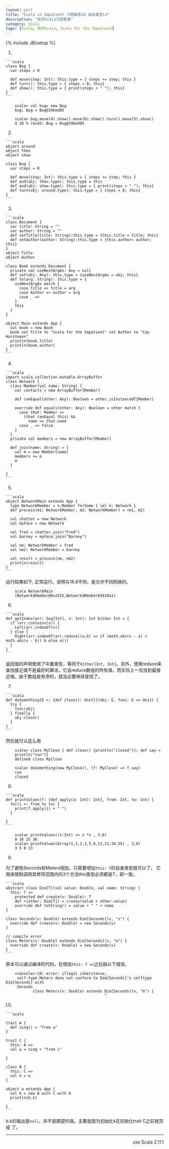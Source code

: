 ```yaml
---
layout: post
title: "Scala in Impatient 习题解答18 高级类型L2"
description: "快学Scala习题答案"
category: Scala
tags: [Scala, 快学Scala, Scala for the Impatient]
---
```

{% include JB/setup %}

1. 

    ```scala
    class Bug {
      var steps = 0

      def move(step: Int): this.type = { steps += step; this }
      def turn(): this.type = { steps = 0; this}
      def show(): this.type = { print(steps + " "); this}
    }
    ```

        scala> val bug= new Bug
        bug: Bug = Bug@196ed85

        scala> bug.move(4).show().move(6).show().turn().move(5).show()
        4 10 5 res45: Bug = Bug@196ed85

2. 

    ```scala
    object around
    object then
    object show

    class Bug {
      var steps = 0

      def move(step: Int): this.type = { steps += step; this }
      def and(obj: then.type): this.type = this
      def and(obj: show.type): this.type = { print(steps + " "); this}
      def turn(obj: around.type): this.type = { steps = 0; this}
    }
    ```

3. 

    ```scala
    class Document {
      var title: String = ""
      var author: String = ""
      def setTitle(title: String):this.type = {this.title = title; this}
      def setAuthor(author: String):this.type = {this.author= author; this}
    }
    object Title
    object Author

    class Book extends Document {
      private var useNextArgAs: Any = null
      def set(obj: Any): this.type = {useNextArgAs = obj; this}
      def to(arg: String): this.type = {
        useNextArgAs match {
          case Title => title = arg
          case Author => author = arg
          case _ =>
        }
        this
      }
    }

    object Main extends App {
      val book = new Book
      book set Title to "Scala for the Impatient" set Author to "Cay Horstmann"
      println(book.title)
      println(book.author)
    }
    ```

4. 

    ```scala
    import scala.collection.mutable.ArrayBuffer
    class Network {
      class Member(val name: String) {
        val contacts = new ArrayBuffer[Member]

        def canEqual(other: Any): Boolean = other.isInstanceOf[Member]

        override def equals(other: Any): Boolean = other match {
          case that: Member =>
            (that canEqual this) &&
              name == that.name
          case _ => false
        }
      }
      private val members = new ArrayBuffer[Member]

      def join(name: String) = {
        val m = new Member(name)
        members += m
        m
      }

    }
    ```

5. 

    ```scala
    object NetworkMain extends App {
      type NetworkMember = n.Member forSome { val n: Network }
      def process(m1: NetworkMember, m2: NetworkMember) = (m1, m2)

      val chatter = new Network
      val myFace = new Network

      val fred = chatter.join("Fred")
      val barney = myFace.join("Barney")

      val nm: NetworkMember = fred
      val nm2: NetworkMember = barney

      val result = process(nm, nm2)
      println(result)
    }
    ```

  运行结果如下, 正常运行。说明与18.8不同，是允许不同网络的。

        scala NetworkMain
        (Network$Member@8ce525,Network$Member@1810a1)
6. 

    ```scala
    def getIndex(arr: Seq[Int], v: Int): Int Either Int = {
      if (arr.contains(v)) {
        Left(arr.indexOf(v))
      } else {
        Right(arr.indexOf(arr.reduce((a,b) => if (math.abs(v - a) > math.abs(v - b)) b else a)))
      }
    }
    ```

  返回值的声明使用了中置类型，等同于`Either[Int, Int]`。另外，使用reduce来查找接近值不是最好的算法，它会reduce数组的所有值，而实际上一旦找到最接近值，由于数组是有序的，就没必要继续查找了。 

7. 

    ```scala
    def doSomething[E <: {def close(): Unit}](obj: E, func: E => Unit) {
      try {
        func(obj)
      } finally {
        obj.close()
      }
    }
    ```

  然后就可以这么用

        scala> class MyClose { def close() {println("closed")}; def say =
        println("run")}
        defined class MyClose

        scala> doSomething(new MyClose(), (f: MyClose) => f.say)
        run
        closed

8. 

    ```scala
    def printValues(f: {def apply(a: Int): Int}, from: Int, to: Int) {
      for(i <- from to to) {
        print(f.apply(i) + " ")
      }

    }
    ```

        scala> printValues((x:Int) => x *x , 3,6)
        9 16 25 36 
        scala> printValues(Array(1,1,2,3,5,8,13,21,34,55) , 3,6)
        3 5 8 13 

9. 

  为了避免Seconds和Meters相加，只需要增加`this: T`的自身类型就可以了。
  它用来限制调用其修饰范围内的3个方法this类型必须都是T，即一致。

    ```scala
    abstract class Dim[T](val value: Double, val name: String) {
      this: T =>
        protected def create(v: Double): T
        def +(other: Dim[T]) = create(value + other.value)
        override def toString() = value + " " + name
    }

    class Seconds(v: Double) extends Dim[Seconds](v, "s") {
      override def create(v: Double) = new Seconds(v)
    }

    // compile error
    class Meters(v: Double) extends Dim[Seconds](v, "m") {
      override def create(v: Double) = new Seconds(v)
    }
    ```

 原本可以通过编译的代码，在增加`this: T =>`之后报以下错误。

        <console>:10: error: illegal inheritance;
         self-type Meters does not conform to Dim[Seconds]'s selftype Dim[Seconds] with
         Seconds
                class Meters(v: Double) extends Dim[Seconds](v, "m") {
                                                ^

10. 

    ```scala

    trait A {
      def sing() = "from a"
    }

    trait C {
      this: A =>
      val w = sing + "from c"

    }

    class B {
      this: C =>
      val k = w
    }

    object a extends App {
      val b = new B with C with A
      println(b.k)

    }
    ```
 
  b.k的输出是`null`，并不是期望的值。主要是因为初始化k在初始化trait C之前就完成
  了。

----
<div align="right">use Scala 2.11.1</div>

